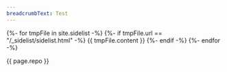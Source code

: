 ```yaml
---
breadcrumbText: Test
---
```



{%- for tmpFile in site.sidelist -%}
        {%- if tmpFile.url == "/_sidelist/sidelist.html" -%}
                {{ tmpFile.content }}
        {%- endif -%}
{%- endfor -%}

{{ page.repo }}
